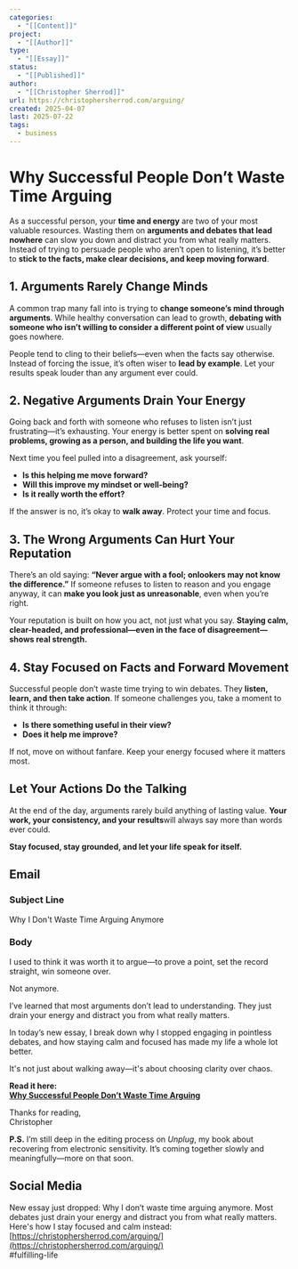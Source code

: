 ```yaml
---
categories:
  - "[[Content]]"
project:
  - "[[Author]]"
type:
  - "[[Essay]]"
status:
  - "[[Published]]"
author:
  - "[[Christopher Sherrod]]"
url: https://christophersherrod.com/arguing/
created: 2025-04-07
last: 2025-07-22
tags:
  - business
---
```

# Why Successful People Don’t Waste Time Arguing

As a successful person, your **time and energy** are two of your most valuable resources. Wasting them on **arguments and debates that lead nowhere** can slow you down and distract you from what really matters. Instead of trying to persuade people who aren’t open to listening, it’s better to **stick to the facts, make clear decisions, and keep moving forward**.
## 1. Arguments Rarely Change Minds

A common trap many fall into is trying to **change someone’s mind through arguments**. While healthy conversation can lead to growth, **debating with someone who isn’t willing to consider a different point of view** usually goes nowhere.

People tend to cling to their beliefs—even when the facts say otherwise. Instead of forcing the issue, it’s often wiser to **lead by example**. Let your results speak louder than any argument ever could.

## 2. Negative Arguments Drain Your Energy

Going back and forth with someone who refuses to listen isn’t just frustrating—it’s exhausting. Your energy is better spent on **solving real problems, growing as a person, and building the life you want**.

Next time you feel pulled into a disagreement, ask yourself:

- **Is this helping me move forward?**    
- **Will this improve my mindset or well-being?**
- **Is it really worth the effort?**

If the answer is no, it’s okay to **walk away**. Protect your time and focus.
## 3. The Wrong Arguments Can Hurt Your Reputation

There’s an old saying: **“Never argue with a fool; onlookers may not know the difference.”** If someone refuses to listen to reason and you engage anyway, it can **make you look just as unreasonable**, even when you’re right.

Your reputation is built on how you act, not just what you say. **Staying calm, clear-headed, and professional—even in the face of disagreement—shows real strength.**
## 4. Stay Focused on Facts and Forward Movement

Successful people don’t waste time trying to win debates. They **listen, learn, and then take action**. If someone challenges you, take a moment to think it through:

- **Is there something useful in their view?**    
- **Does it help me improve?**
    
If not, move on without fanfare. Keep your energy focused where it matters most.
## Let Your Actions Do the Talking

At the end of the day, arguments rarely build anything of lasting value. **Your work, your consistency, and your results**will always say more than words ever could.

**Stay focused, stay grounded, and let your life speak for itself.**

## Email
### Subject Line
Why I Don't Waste Time Arguing Anymore
### Body
I used to think it was worth it to argue—to prove a point, set the record straight, win someone over.

Not anymore.

I’ve learned that most arguments don’t lead to understanding. They just drain your energy and distract you from what really matters.

In today’s new essay, I break down why I stopped engaging in pointless debates, and how staying calm and focused has made my life a whole lot better.

It's not just about walking away—it's about choosing clarity over chaos.

**Read it here:**  
**[Why Successful People Don’t Waste Time Arguing](https://christophersherrod.com/arguing/)**

Thanks for reading,  
Christopher

**P.S.** I’m still deep in the editing process on _Unplug_, my book about recovering from electronic sensitivity. It’s coming together slowly and meaningfully—more on that soon.

## Social Media
New essay just dropped: Why I don’t waste time arguing anymore. Most debates just drain your energy and distract you from what really matters. Here's how I stay focused and calm instead:  
[https://christophersherrod.com/arguing/](https://christophersherrod.com/arguing/)  
#fulfilling-life